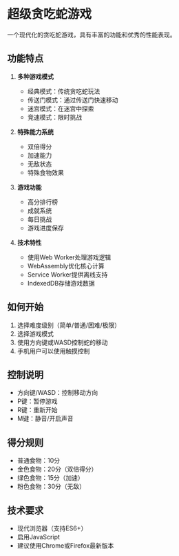 # 超级贪吃蛇游戏

一个现代化的贪吃蛇游戏，具有丰富的功能和优秀的性能表现。

## 功能特点

1. **多种游戏模式**
   - 经典模式：传统贪吃蛇玩法
   - 传送门模式：通过传送门快速移动
   - 迷宫模式：在迷宫中探索
   - 竞速模式：限时挑战

2. **特殊能力系统**
   - 双倍得分
   - 加速能力
   - 无敌状态
   - 特殊食物效果

3. **游戏功能**
   - 高分排行榜
   - 成就系统
   - 每日挑战
   - 游戏进度保存

4. **技术特性**
   - 使用Web Worker处理游戏逻辑
   - WebAssembly优化核心计算
   - Service Worker提供离线支持
   - IndexedDB存储游戏数据

## 如何开始

1. 选择难度级别（简单/普通/困难/极限）
2. 选择游戏模式
3. 使用方向键或WASD控制蛇的移动
4. 手机用户可以使用触摸控制

## 控制说明

- 方向键/WASD：控制移动方向
- P键：暂停游戏
- R键：重新开始
- M键：静音/开启声音

## 得分规则

- 普通食物：10分
- 金色食物：20分（双倍得分）
- 绿色食物：15分（加速）
- 粉色食物：30分（无敌）

## 技术要求

- 现代浏览器（支持ES6+）
- 启用JavaScript
- 建议使用Chrome或Firefox最新版本 